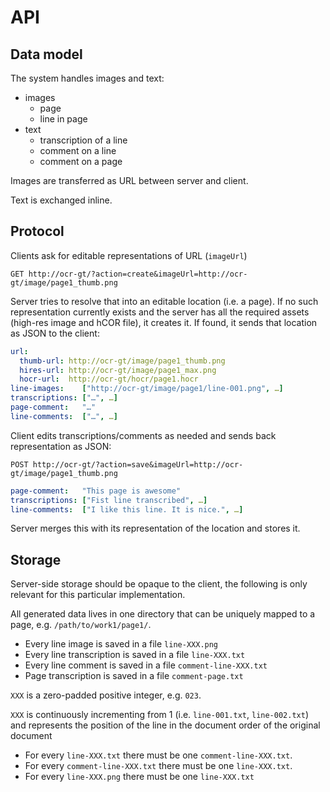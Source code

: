 # API

Data model
----------

The system handles images and text:

* images
  * page
  * line in page
* text
  * transcription of a line
  * comment on a line
  * comment on a page

Images are transferred as URL between server and client.

Text is exchanged inline.

Protocol
--------

Clients ask for editable representations of URL (`imageUrl`)

`GET http://ocr-gt/?action=create&imageUrl=http://ocr-gt/image/page1_thumb.png`

Server tries to resolve that into an editable location (i.e. a page). If no
such representation currently exists and the server has all the required assets
(high-res image and hCOR file), it creates it. If found, it sends that location
as JSON to the client:

```yaml
url:
  thumb-url: http://ocr-gt/image/page1_thumb.png
  hires-url: http://ocr-gt/image/page1_max.png
  hocr-url:  http://ocr-gt/hocr/page1.hocr
line-images:    ["http://ocr-gt/image/page1/line-001.png", …]
transcriptions: ["…", …]
page-comment:   "…"
line-comments:  ["…", …]
```

Client edits transcriptions/comments as needed and sends back representation as JSON:

```
POST http://ocr-gt/?action=save&imageUrl=http://ocr-gt/image/page1_thumb.png
```

```yaml
page-comment:   "This page is awesome"
transcriptions: ["Fist line transcribed", …]
line-comments:  ["I like this line. It is nice.", …]
```

Server merges this with its representation of the location and stores it.

Storage
-------

Server-side storage should be opaque to the client, the following is only
relevant for this particular implementation.

All generated data lives in one directory that can be uniquely mapped to a
page, e.g.  `/path/to/work1/page1/`.

* Every line image is saved in a file `line-XXX.png`
* Every line transcription is saved in a file `line-XXX.txt`
* Every line comment is saved in a file `comment-line-XXX.txt`
* Page transcription is saved in a file `comment-page.txt`

`XXX` is a zero-padded positive integer, e.g. `023`.

`XXX` is continuously incrementing from 1 (i.e. `line-001.txt`, `line-002.txt`)
and represents the position of the line in the document order of the original
document

* For every `line-XXX.txt` there must be one `comment-line-XXX.txt`.
* For every `comment-line-XXX.txt` there must be one `line-XXX.txt`.
* For every `line-XXX.png` there must be one `line-XXX.txt`
